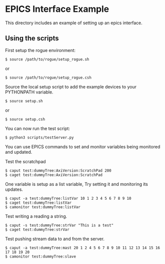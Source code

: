 # EPICS Interface Example
This directory includes an example of setting up an epics interface.

## Using the scripts

First setup the rogue environment:

````
$ source /path/to/rogue/setup_rogue.sh
````
or
````
$ source /path/to/rogue/setup_rogue.csh
````
Source the local setup script to add the example devices to your PYTHONPATH variable.

````
$ source setup.sh
````
or
````
$ source setup.csh
````

You can now run the test script:

````
$ python3 scripts/testServer.py
````

You can use EPICS commands to set and monitor variables being monitored and updated.

Test the scratchpad

````
$ caput test:dummyTree:AxiVersion:ScratchPad 200
$ caget test:dummyTree:AxiVersion:ScratchPad
````

One variable is setup as a list variable, Try setting it and monitoring its updates.

````
$ caput -a test:dummyTree:listVar 10 1 2 3 4 5 6 7 8 9 10
$ caget test:dummyTree:listVar
$ camonitor test:dummyTree:listVar
````

Test writing a reading a string.

````
$ caput -s test:dummyTree:strVar "This is a test"
$ caget test:dummyTree:strVar
````

Test pushing stream data to and from the server.

````
$ caput -a test:dummyTree:mast 20 1 2 4 5 6 7 8 9 10 11 12 13 14 15 16 17 18 19 20
$ camonitor test:dummyTree:slave 
````

